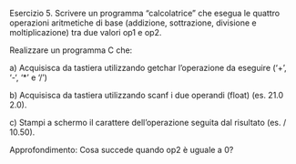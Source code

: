 Esercizio 5.
Scrivere un programma “calcolatrice” che esegua le quattro operazioni aritmetiche di base (addizione, sottrazione, divisione e moltiplicazione) tra due valori op1 e op2.

Realizzare un programma C che:

a) Acquisisca da tastiera utilizzando getchar l’operazione da eseguire (‘+’, ‘-‘, ‘*’ e ‘/’)

b) Acquisisca da tastiera utilizzando scanf i due operandi (float) (es. 21.0 2.0).

c) Stampi a schermo il carattere dell’operazione seguita dal risultato (es. / 10.50).

Approfondimento: Cosa succede quando op2 è uguale a 0?
